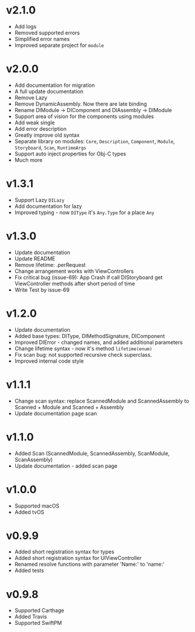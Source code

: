 # v2.1.0
* Add logs
* Removed supported errors
* Simplified error names
* Improved separate project for `module`

# v2.0.0
* Add documentation for migration
* A full update documentation
* Remove Lazy
* Remove DynamicAssembly. Now there are late binding
* Rename DIModule -> DIComponent and DIAssembly -> DIModule
* Support area of vision for the components using modules
* Add weak single
* Add error description
* Greatly improve old syntax
* Separate library on modules: `Core`, `Description`, `Component`, `Module`, `Storyboard`, `Scan`, `RuntimeArgs`
* Support auto inject properties for Obj-C types
* Much more


# v1.3.1
* Support Lazy `DILazy`
* Add documentation for lazy
* Improved typing - now `DIType` it's `Any.Type` for a place `Any`

# v1.3.0
* Update documentation
* Update README
* Remove lifetime: .perRequest
* Change arrangement works with ViewControllers
* Fix critical bug (issue-69): App Crash if call DIStoryboard get ViewController methods after short period of time
* Write Test by issue-69

# v1.2.0
* Update documentation
* Added base types: DIType, DIMethodSignature, DIComponent
* Improved DIError - changed names, and added additional parameters
* Change lifetime syntax - now it's method `lifetime(enum)`
* Fix scan bug: not supported recursive check superclass.
* Improved internal code style

# v1.1.1
* Change scan syntax: replace ScannedModule and ScannedAssembly to Scanned + Module and Scanned + Assembly
* Update documentation page scan

# v1.1.0
* Added Scan (ScannedModule, ScannedAssembly, ScanModule, ScanAssembly)
* Update documentation - added scan page

# v1.0.0
* Supported macOS
* Added tvOS

# v0.9.9
* Added short registration syntax for types
* Added short registration syntax for UIViewController
* Renamed resolve functions with parameter 'Name:' to 'name:'
* Added tests

# v0.9.8
* Supported Carthage
* Added Travis
* Supported SwiftPM

